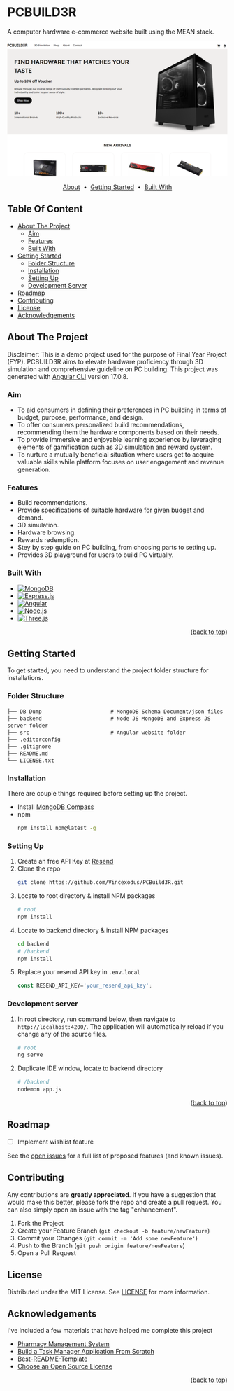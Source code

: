 <a name="readme-top"></a>

# PCBUILD3R

A computer hardware e-commerce website built using the MEAN stack.

<img src="/src/assets/images/PCBUILD3R.png"/>

<p align="center">
  <a href="#about-the-project">About</a> &nbsp;&bull;&nbsp;
  <a href="#getting-started">Getting Started</a> &nbsp;&bull;&nbsp;
  <a href="#built-with">Built With</a>
</p>

## Table Of Content

- [About The Project](#about-the-project)
    - [Aim](#aim)
    - [Features](#features)
    - [Built With](#built-with)
- [Getting Started](#getting-started)
    - [Folder Structure](#folder-structure)
    - [Installation](#prerequisites)
    - [Setting Up](#setting-up)
    - [Development Server](#development-server)
- [Roadmap](#roadmap)
- [Contributing](#contributing)
- [License](#license)
- [Acknowledgements](#acknowledgements)

## About The Project

Disclaimer: This is a demo project used for the purpose of Final Year Project (FYP). PCBUILD3R aims to elevate hardware proficiency through 3D simulation and comprehensive guideline on PC building.
This project was generated with [Angular CLI](https://github.com/angular/angular-cli) version 17.0.8.

### Aim

* To aid consumers in defining their preferences in PC building in terms of budget, purpose, performance, and design.
* To offer consumers personalized build recommendations, recommending them the hardware components based on their needs.
* To provide immersive and enjoyable learning experience by leveraging elements of gamification such as 3D simulation and reward system.
* To nurture a mutually beneficial situation where users get to acquire valuable skills while platform focuses on user engagement and revenue generation.

### Features

* Build recommendations.
* Provide specifications of suitable hardware for given budget and demand.
* 3D simulation.
* Hardware browsing.
* Rewards redemption.
* Stey by step guide on PC building, from choosing parts to setting up.
* Provides 3D playground for users to build PC virtually.

### Built With

* [![MongoDB]][MongoDB-url]
* [![Express.js]][Express.js-url]
* [![Angular]][Angular-url]
* [![Node.js]][Node.js-url]
* [![Three.js]][Three.js-url]

<p align="right">(<a href="#readme-top">back to top</a>)</p>

## Getting Started

To get started, you need to understand the project folder structure for installations.

### Folder Structure

    ├── DB Dump                      # MongoDB Schema Document/json files
    ├── backend                      # Node JS MongoDB and Express JS server folder
    ├── src                          # Angular website folder
    ├── .editorconfig
    ├── .gitignore
    ├── README.md
    └── LICENSE.txt

### Installation

There are couple things required before setting up the project. 
* Install [MongoDB Compass](https://www.mongodb.com/try/download/compass)
* npm
  ```sh
  npm install npm@latest -g
  ```

### Setting Up

1. Create an free API Key at [Resend](https://resend.com)
2. Clone the repo
   ```sh
   git clone https://github.com/Vincexodus/PCBuild3R.git
   ```
3. Locate to root directory & install NPM packages
   ```sh
   # root
   npm install
   ```
4. Locate to backend directory & install NPM packages
   ```sh
   cd backend
   # /backend
   npm install
   ```
4. Replace your resend API key in `.env.local`
   ```js
   const RESEND_API_KEY='your_resend_api_key';
   ```

### Development server

1. In root directory, run command below, then navigate to `http://localhost:4200/`. The application will automatically reload if you change any of the source files.
   ```sh
   # root
   ng serve
   ```
2. Duplicate IDE window, locate to backend directory
   ```sh
   # /backend
   nodemon app.js
   ```

<p align="right">(<a href="#readme-top">back to top</a>)</p>

## Roadmap

- [ ] Implement wishlist feature
<!-- - [ ] Add Additional Templates w/ Examples
- [ ] Add "components" document to easily copy & paste sections of the readme
- [ ] Multi-language Support
    - [ ] Chinese
    - [ ] Spanish -->

See the [open issues](https://github.com/Vincexodus/PCBuild3R/issues) for a full list of proposed features (and known issues).

## Contributing

Any contributions are **greatly appreciated**. If you have a suggestion that would make this better, please fork the repo and create a pull request. You can also simply open an issue with the tag "enhancement".

1. Fork the Project
2. Create your Feature Branch (`git checkout -b feature/newFeature`)
3. Commit your Changes (`git commit -m 'Add some newFeature'`)
4. Push to the Branch (`git push origin feature/newFeature`)
5. Open a Pull Request

## License

Distributed under the MIT License. See [LICENSE][license-url] for more information.

## Acknowledgements

I've included a few materials that have helped me complete this project

* [Pharmacy Management System](https://github.com/LalanaChami/Pharmacy-Mangment-System/blob/master/backend/middleware/check-auth.js)
* [Build a Task Manager Application From Scratch](https://www.youtube.com/watch?v=V-CeWkz1MNQ&list=PLIjdNHWULhPSZFDzQU6AnbVQNNo1NTRpd)
* [Best-README-Template](https://github.com/othneildrew/Best-README-Template)
* [Choose an Open Source License](https://choosealicense.com)

<p align="right">(<a href="#readme-top">back to top</a>)</p>


[MongoDB]: https://img.shields.io/badge/MongoDB-%234ea94b.svg?style=for-the-badge&logo=mongodb&logoColor=white
[MongoDB-url]: https://www.mongodb.com/
[Express.js]: https://img.shields.io/badge/express.js-%23404d59.svg?style=for-the-badge&logo=express&logoColor=%2361DAFB
[Express.js-url]: https://expressjs.com/
[Angular]: https://img.shields.io/badge/angular-%23DD0031.svg?style=for-the-badge&logo=angular&logoColor=white
[Angular-url]: https://angular.io/
[Node.js]: https://img.shields.io/badge/node.js-6DA55F?style=for-the-badge&logo=node.js&logoColor=white
[Node.js-url]: https://nodejs.org/en
[Three.js]: https://img.shields.io/badge/threejs-black?style=for-the-badge&logo=three.js&logoColor=white
[Three.js-url]: https://threejs.org/
[LICENSE-url]: https://github.com/Vincexodus/PCBuild3R/blob/main/LICENSE